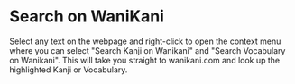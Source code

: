 # Search on WaniKani
Select any text on the webpage and right-click to open the context menu where you can select "Search Kanji on Wanikani" and "Search Vocabulary on Wanikani". This will take you straight to wanikani.com and look up the highlighted Kanji or Vocabulary.
